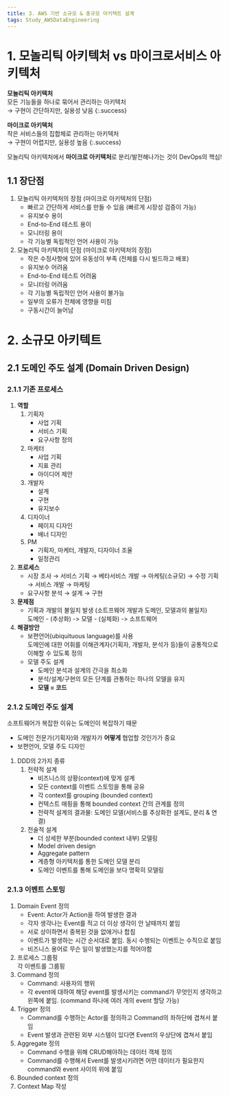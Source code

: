 ```yaml
---
title: 3. AWS 기반 소규모 & 중규모 아키텍트 설계
tags: Study_AWSDataEngineering
---
```


<!--more-->

# 1. 모놀리틱 아키텍처 vs 마이크로서비스 아키텍처
**모놀리틱 아키텍처** \
모든 기능들을 하나로 묶어서 관리하는 아키텍처 \
→ 구현이 간단하지만, 실용성 낮음
{:.success}

**마이크로 아키텍처** \
작은 서비스들의 집합체로 관리하는 아키텍처 \
→ 구현이 어렵지만, 실용성 높음
{:.success}

모놀리틱 아키텍처에서 **마이크로 아키텍처**로 분리/발전해나가는 것이 DevOps의 핵심!


## 1.1 장단점
1. 모놀리틱 아키텍처의 장점 (마이크로 아키텍처의 단점)
    - 빠르고 간단하게 서비스를 만들 수 있음 (빠르게 시장성 검증이 가능)
    - 유지보수 용이
    - End-to-End 테스트 용이
    - 모니터링 용이
    - 각 기능별 독립적인 언어 사용이 가능
2. 모놀리틱 아키텍처의 단점 (마이크로 아키텍처의 장점)
    - 작은 수정사항에 있어 유동성이 부족 (전체를 다시 빌드하고 배포)
    - 유지보수 어려움
    - End-to-End 테스트 어려움
    - 모니터링 어려움
    - 각 기능별 독립적인 언어 사용이 불가능
    - 일부의 오류가 전체에 영향을 미침
    - 구동시간이 늘어남


# 2. 소규모 아키텍트
## 2.1 도메인 주도 설계 (Domain Driven Design)
### 2.1.1 기존 프로세스
1. **역할**
    1. 기획자
        - 사업 기획
        - 서비스 기획
        - 요구사항 정의
    2. 마케터
        - 사업 기획
        - 지표 관리
        - 아이디어 제안
    3. 개발자
        - 설계
        - 구현
        - 유지보수
    4. 디자이너
        - 페이지 디자인
        - 배너 디자인
    5. PM
        - 기획자, 마케터, 개발자, 디자이너 조율
        - 일정관리
2. **프로세스**
    - 시장 조사 → 서비스 기획 → 베타서비스 개발 → 마케팅(소규모) → 수정 기획 → 서비스 개발 → 마케팅
    - 요구사항 분석 → 설계 → 구현
3. **문제점**
    - 기획과 개발의 불일치 발생 (소트프웨어 개발과 도메인, 모델과의 불일치) \
    도메인 - (추상화) -> 모델 - (실체화) -> 소프트웨어
4. **해결방안**
    - 보편언어(ubiquituous language)를 사용 \
    도메인에 대한 어휘를 이해관계자(기획자, 개발자, 분석가 등)들이 공통적으로 이해할 수 있도록 정의
    - 모델 주도 설계
        - 도메인 분석과 설계의 간극을 최소화
        - 분석/설계/구현의 모든 단계를 관통하는 하나의 모델을 유지
        - **모델 = 코드**

### 2.1.2 도메인 주도 설계
소프트웨어가 복잡한 이유는 도메인이 복잡하기 때문
- 도메인 전문가(기획자)와 개발자가 **어떻게** 협업할 것인가가 중요
- 보편언어, 모델 주도 디자인

1. DDD의 2가지 종류
    1. 전략적 설계
        - 비즈니스의 상황(context)에 맞게 설계
        - 모든 context를 이벤트 스토밍을 통해 공유
        - 각 context를 grouping (bounded context)
        - 컨텍스트 매핑을 통해 bounded context 간의 관계를 정의
        - 전략적 설계의 결과물: 도메인 모델(서비스를 추상화한 설계도, 분리 & 연결)
    2. 전술적 설계
        - 더 상세한 부분(bounded context 내부) 모델링
        - Model driven design
        - Aggregate pattern
        - 계층형 아키텍처를 통한 도메인 모델 분리
        - 도메인 이벤트를 통해 도메인을 보다 명확히 모델링


### 2.1.3 이벤트 스토밍
1. Domain Event 정의
    - Event: Actor가 Action을 하여 발생한 결과
    - 각자 생각나는 Event를 적고 더 이상 생각이 안 날때까지 붙임
    - 서로 상이하면서 중복된 것을 없애거나 합침
    - 이벤트가 발생하는 시간 순서대로 붙임. 동시 수행되는 이벤트는 수직으로 붙임
    - 비즈니스 용어로 무슨 일이 발생했는지를 적어야함
2. 프로세스 그룹핑 \
각 이벤트를 그룹핑
3. Command 정의
    - Command: 사용자의 행위
    - 각 event에 대하여 해당 event를 발생시키는 command가 무엇인지 생각하고 왼쪽에 붙임. (command 하나에 여러 개의 event 할당 가능)
4. Trigger 정의
    - Command를 수행하는 Actor를 정의하고 Command의 좌하단에 겹쳐서 붙임
    - Event 발생과 관련된 외부 시스템이 있다면 Event의 우상단에 겹쳐서 붙임
5. Aggregate 정의
    - Command 수행을 위해 CRUD해야하는 데이터 객체 정의
    - Command를 수행해서 Event를 발생시키려면 어떤 데이터가 필요한지 command와 event 사이의 위에 붙임
6. Bounded context 정의
7. Context Map 작성